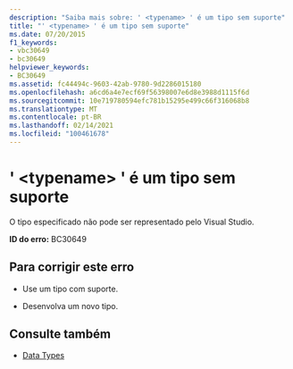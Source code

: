 ```yaml
---
description: "Saiba mais sobre: ' <typename> ' é um tipo sem suporte"
title: "' <typename> ' é um tipo sem suporte"
ms.date: 07/20/2015
f1_keywords:
- vbc30649
- bc30649
helpviewer_keywords:
- BC30649
ms.assetid: fc44494c-9603-42ab-9780-9d2286015180
ms.openlocfilehash: a6cd6a4e7ecf69f56398007e6d8e3988d1115f6d
ms.sourcegitcommit: 10e719780594efc781b15295e499c66f316068b8
ms.translationtype: MT
ms.contentlocale: pt-BR
ms.lasthandoff: 02/14/2021
ms.locfileid: "100461678"
---
```

# <a name="typename-is-an-unsupported-type"></a>' \<typename> ' é um tipo sem suporte

O tipo especificado não pode ser representado pelo Visual Studio.  
  
 **ID do erro:** BC30649  
  
## <a name="to-correct-this-error"></a>Para corrigir este erro  
  
- Use um tipo com suporte.  
  
- Desenvolva um novo tipo.  
  
## <a name="see-also"></a>Consulte também

- [Data Types](../language-reference/data-types/index.md)
